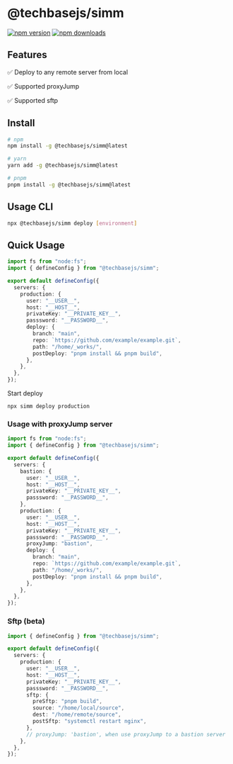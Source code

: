 # @techbasejs/simm

<!-- automd:badges -->

[![npm version](https://flat.badgen.net/npm/v/@techbasejs/simm)](https://npmjs.com/package/@techbasejs/simm)
[![npm downloads](https://flat.badgen.net/npm/dm/@techbasejs/simm)](https://npmjs.com/package/@techbasejs/simm)

## Features

✅ Deploy to any remote server from local

✅ Supported proxyJump

✅ Supported sftp

## Install

```sh
# npm
npm install -g @techbasejs/simm@latest

# yarn
yarn add -g @techbasejs/simm@latest

# pnpm
pnpm install -g @techbasejs/simm@latest

```

## Usage CLI

```sh
npx @techbasejs/simm deploy [environment]
```

## Quick Usage

```typescript
import fs from "node:fs";
import { defineConfig } from "@techbasejs/simm";

export default defineConfig({
  servers: {
    production: {
      user: "__USER__",
      host: "__HOST__",
      privateKey: "__PRIVATE_KEY__",
      passsword: "__PASSWORD__",
      deploy: {
        branch: "main",
        repo: `https://github.com/example/example.git`,
        path: "/home/_works/",
        postDeploy: "pnpm install && pnpm build",
      },
    },
  },
});
```

Start deploy

```
npx simm deploy production
```

### Usage with proxyJump server

```typescript
import fs from "node:fs";
import { defineConfig } from "@techbasejs/simm";

export default defineConfig({
  servers: {
    bastion: {
      user: "__USER__",
      host: "__HOST__",
      privateKey: "__PRIVATE_KEY__",
      passsword: "__PASSWORD__",
    },
    production: {
      user: "__USER__",
      host: "__HOST__",
      privateKey: "__PRIVATE_KEY__",
      passsword: "__PASSWORD__",
      proxyJump: "bastion",
      deploy: {
        branch: "main",
        repo: `https://github.com/example/example.git`,
        path: "/home/_works/",
        postDeploy: "pnpm install && pnpm build",
      },
    },
  },
});
```

### Sftp (beta)

```typescript
import { defineConfig } from "@techbasejs/simm";

export default defineConfig({
  servers: {
    production: {
      user: "__USER__",
      host: "__HOST__",
      privateKey: "__PRIVATE_KEY__",
      passsword: "__PASSWORD__",
      sftp: {
        preSftp: "pnpm build",
        source: "/home/local/source",
        dest: "/home/remote/source",
        postSftp: "systemctl restart nginx",
      },
      // proxyJump: 'bastion', when use proxyJump to a bastion server
    },
  },
});
```
